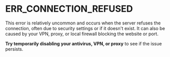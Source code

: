 # ERR_CONNECTION_REFUSED

This error is relatively uncommon and occurs when the server refuses the connection, often due to security settings or if it doesn't exist.
It can also be caused by your VPN, proxy, or local firewall blocking the website or port.

**Try temporarily disabling your antivirus, VPN, or proxy** to see if the issue persists.

